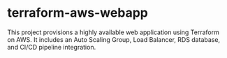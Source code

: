 # terraform-aws-webapp
This project provisions a highly available web application using Terraform on AWS. It includes an Auto Scaling Group, Load Balancer, RDS database, and CI/CD pipeline integration.
